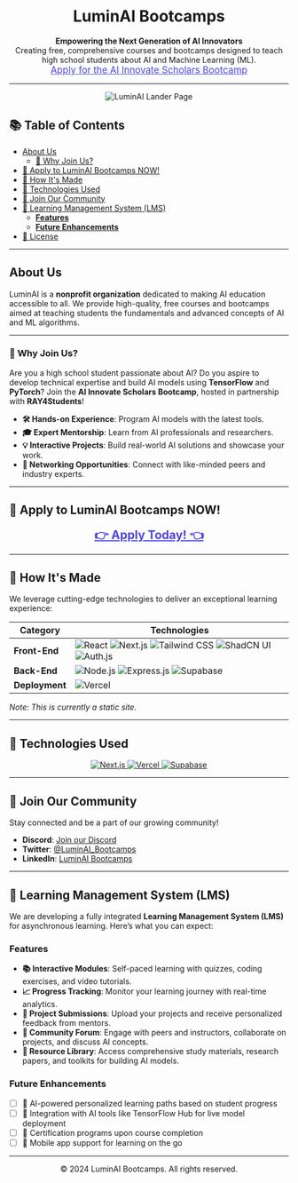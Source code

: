 <h1 align="center">LuminAI Bootcamps</h1>

<p align="center">
  <strong>Empowering the Next Generation of AI Innovators</strong><br>
  Creating free, comprehensive courses and bootcamps designed to teach high school students about AI and Machine Learning (ML).<br>
  <a href="https://forms.gle/RYGHkuvyyzgru3Qh9" style="font-size:1.2em; color:#4F46E5;">Apply for the AI Innovate Scholars Bootcamp</a>
</p>

---

<div align="center">
  <img src="https://github.com/user-attachments/assets/ed3233d0-619a-455e-8702-4e0f50cdc66e" alt="LuminAI Lander Page">
</div>


## 📚 Table of Contents

- [About Us](#about-us)
  - [🧠 Why Join Us?](#-why-join-us)
- [🚀 Apply to LuminAI Bootcamps NOW!](#-apply-to-luminai-bootcamps-now)
- [🌟 How It's Made](#-how-its-made)
- [🔗 Technologies Used](#-technologies-used)
- [🤝 Join Our Community](#-join-our-community)
- [📖 Learning Management System (LMS)](#-learning-management-system-lms)
  - [**Features**](#features)
  - [**Future Enhancements**](#future-enhancements)
- [📜 License](#-license)

---

## About Us

LuminAI is a **nonprofit organization** dedicated to making AI education accessible to all. We provide high-quality, free courses and bootcamps aimed at teaching students the fundamentals and advanced concepts of AI and ML algorithms.

---

### 🧠 **Why Join Us?**

Are you a high school student passionate about AI? Do you aspire to develop technical expertise and build AI models using **TensorFlow** and **PyTorch**? Join the **AI Innovate Scholars Bootcamp**, hosted in partnership with **RAY4Students**!

- **🛠️ Hands-on Experience**: Program AI models with the latest tools.
- **🎓 Expert Mentorship**: Learn from AI professionals and researchers.
- **💡 Interactive Projects**: Build real-world AI solutions and showcase your work.
- **🤝 Networking Opportunities**: Connect with like-minded peers and industry experts.

---

## 🚀 Apply to LuminAI Bootcamps NOW!

<p align="center">
  <a href="https://forms.gle/RYGHkuvyyzgru3Qh9" style="font-size:1.5em; color:#4F46E5;"><strong>👉 Apply Today! 👈</strong></a>
</p>

---

## 🌟 How It's Made

We leverage cutting-edge technologies to deliver an exceptional learning experience:

| **Category**     | **Technologies**                                                                      |
|------------------|----------------------------------------------------------------------------------------|
| **Front-End**    | ![React](https://img.shields.io/badge/React-20232A?style=for-the-badge&logo=react&logoColor=61DAFB) ![Next.js](https://img.shields.io/badge/Next.js-000000?style=for-the-badge&logo=next.js&logoColor=white) ![Tailwind CSS](https://img.shields.io/badge/Tailwind-C0C0C0?style=for-the-badge&logo=tailwind-css&logoColor=06B6D4) ![ShadCN UI](https://img.shields.io/badge/ShadCN%20UI-4F46E5?style=for-the-badge&logo=react&logoColor=white) ![Auth.js](https://img.shields.io/badge/Auth.js-FF4081?style=for-the-badge&logo=javascript&logoColor=white) |
| **Back-End**     | ![Node.js](https://img.shields.io/badge/Node.js-339933?style=for-the-badge&logo=node.js&logoColor=white) ![Express.js](https://img.shields.io/badge/Express.js-000000?style=for-the-badge&logo=express&logoColor=white) ![Supabase](https://img.shields.io/badge/Supabase-3ECF8E?style=for-the-badge&logo=supabase&logoColor=white) |
| **Deployment**   | ![Vercel](https://img.shields.io/badge/Vercel-000000?style=for-the-badge&logo=vercel&logoColor=white) |

*Note: This is currently a static site.*

---

## 🔗 Technologies Used

<p align="center">
  <a href="https://nextjs.org/">
    <img src="https://img.shields.io/badge/Next.js-000000?style=for-the-badge&logo=next.js&logoColor=white" alt="Next.js">
  </a>
  <a href="https://vercel.com/">
    <img src="https://img.shields.io/badge/Vercel-000000?style=for-the-badge&logo=vercel&logoColor=white" alt="Vercel">
  </a>
  <a href="https://supabase.com/">
    <img src="https://img.shields.io/badge/Supabase-3ECF8E?style=for-the-badge&logo=supabase&logoColor=white" alt="Supabase">
  </a>
</p>

---

## 🤝 Join Our Community

Stay connected and be a part of our growing community!

- **Discord**: [Join our Discord](https://discord.com/invite/LuminAI)
- **Twitter**: [@LuminAI_Bootcamps](https://twitter.com/LuminAI_Bootcamps)
- **LinkedIn**: [LuminAI Bootcamps](https://linkedin.com/company/luminai-bootcamps)

---

## 📖 Learning Management System (LMS)

We are developing a fully integrated **Learning Management System (LMS)** for asynchronous learning. Here’s what you can expect:

### **Features**

- **📚 Interactive Modules**: Self-paced learning with quizzes, coding exercises, and video tutorials.
- **📈 Progress Tracking**: Monitor your learning journey with real-time analytics.
- **📝 Project Submissions**: Upload your projects and receive personalized feedback from mentors.
- **💬 Community Forum**: Engage with peers and instructors, collaborate on projects, and discuss AI concepts.
- **📂 Resource Library**: Access comprehensive study materials, research papers, and toolkits for building AI models.

### **Future Enhancements**

- [ ] 🤖 AI-powered personalized learning paths based on student progress
- [ ] 🔗 Integration with AI tools like TensorFlow Hub for live model deployment
- [ ] 🏅 Certification programs upon course completion
- [ ] 📱 Mobile app support for learning on the go

---

<div align="center">
  <p>© 2024 LuminAI Bootcamps. All rights reserved.</p>
</div>
